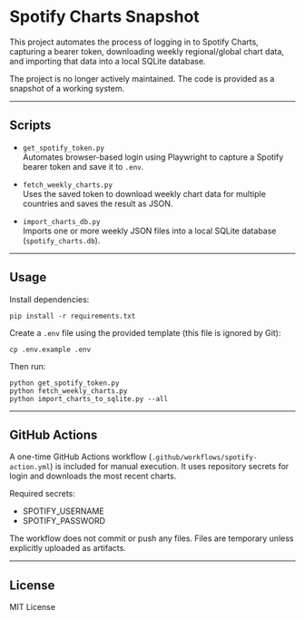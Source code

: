 # Spotify Charts Snapshot

This project automates the process of logging in to Spotify Charts, capturing a bearer token, downloading weekly regional/global chart data, and importing that data into a local SQLite database.

The project is no longer actively maintained. The code is provided as a snapshot of a working system.

---

## Scripts

- `get_spotify_token.py`  
  Automates browser-based login using Playwright to capture a Spotify bearer token and save it to `.env`.

- `fetch_weekly_charts.py`  
  Uses the saved token to download weekly chart data for multiple countries and saves the result as JSON.

- `import_charts_db.py`  
  Imports one or more weekly JSON files into a local SQLite database (`spotify_charts.db`).

---

## Usage

Install dependencies:

```
pip install -r requirements.txt
```

Create a `.env` file using the provided template (this file is ignored by Git):

```
cp .env.example .env
```

Then run:

```
python get_spotify_token.py
python fetch_weekly_charts.py
python import_charts_to_sqlite.py --all
```

---

## GitHub Actions

A one-time GitHub Actions workflow (`.github/workflows/spotify-action.yml`) is included for manual execution. It uses repository secrets for login and downloads the most recent charts.

Required secrets:
- SPOTIFY_USERNAME
- SPOTIFY_PASSWORD

The workflow does not commit or push any files. Files are temporary unless explicitly uploaded as artifacts.

---

## License

MIT License
